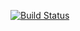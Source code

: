 [![Build Status](https://travis-ci.org/demid5111/ldss-tensor-structures.svg?branch=master)](https://travis-ci.org/demid5111/ldss-tensor-structures)

